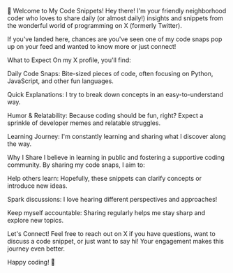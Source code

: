 👋 Welcome to My Code Snippets!
Hey there! I'm your friendly neighborhood coder who loves to share daily (or almost daily!) insights and snippets from the wonderful world of programming on X (formerly Twitter).

If you've landed here, chances are you've seen one of my code snaps pop up on your feed and wanted to know more or just connect!

What to Expect
On my X profile, you'll find:

Daily Code Snaps: Bite-sized pieces of code, often focusing on Python, JavaScript, and other fun languages.

Quick Explanations: I try to break down concepts in an easy-to-understand way.

Humor & Relatability: Because coding should be fun, right? Expect a sprinkle of developer memes and relatable struggles.

Learning Journey: I'm constantly learning and sharing what I discover along the way.

Why I Share
I believe in learning in public and fostering a supportive coding community. By sharing my code snaps, I aim to:

Help others learn: Hopefully, these snippets can clarify concepts or introduce new ideas.

Spark discussions: I love hearing different perspectives and approaches!

Keep myself accountable: Sharing regularly helps me stay sharp and explore new topics.

Let's Connect!
Feel free to reach out on X if you have questions, want to discuss a code snippet, or just want to say hi! Your engagement makes this journey even better.

Happy coding! 🚀
